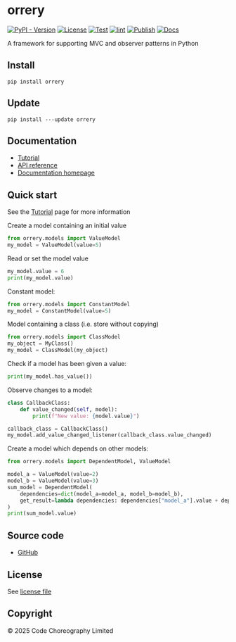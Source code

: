 # orrery

[![PyPI - Version](https://img.shields.io/pypi/v/orrery)](https://pypi.org/project/orrery/)
[![License](https://img.shields.io/github/license/CodeChoreography/orrery)](https://github.com/CodeChoreography/orrery/blob/main/LICENSE)
[![Test](https://github.com/CodeChoreography/orrery/actions/workflows/test.yml/badge.svg)](https://github.com/CodeChoreography/orrery/actions/workflows/test.yml)
[![lint](https://github.com/CodeChoreography/orrery/actions/workflows/lint.yml/badge.svg)](https://github.com/CodeChoreography/orrery/actions/workflows/lint.yml)
[![Publish](https://github.com/CodeChoreography/orrery/actions/workflows/publish.yml/badge.svg)](https://github.com/CodeChoreography/orrery/actions/workflows/publish.yml)
[![Docs](https://github.com/CodeChoreography/orrery/actions/workflows/docs.yml/badge.svg)](https://github.com/CodeChoreography/orrery/actions/workflows/docs.yml)

A framework for supporting MVC and observer patterns in Python

## Install
```console
pip install orrery
```

## Update
```console
pip install ---update orrery
```

## Documentation

- [Tutorial](https://codechoreography.github.io/orrery/tutorial.html)
- [API reference](https://codechoreography.github.io/orrery/_autosummary/pyreporting.html)
- [Documentation homepage](https://CodeChoreography.github.io/orrery)

## Quick start

See the [Tutorial](https://codechoreography.github.io/pyreporting/tutorial.html) page for more information 

Create a model containing an initial value
```python
from orrery.models import ValueModel
my_model = ValueModel(value=5)
```

Read or set the model value
```python
my_model.value = 6
print(my_model.value)
```

Constant model:
```python
from orrery.models import ConstantModel
my_model = ConstantModel(value=5)
```

Model containing a class (i.e. store without copying)

```python
from orrery.models import ClassModel
my_object = MyClass()
my_model = ClassModel(my_object)
```

Check if a model has been given a value:
```python
print(my_model.has_value())
```

Observe changes to a model:
```python
class CallbackClass:
    def value_changed(self, model):
        print(f"New value: {model.value}")

callback_class = CallbackClass()
my_model.add_value_changed_listener(callback_class.value_changed)
```

Create a model which depends on other models:
```python
from orrery.models import DependentModel, ValueModel

model_a = ValueModel(value=2)
model_b = ValueModel(value=3)
sum_model = DependentModel(
    dependencies=dict(model_a=model_a, model_b=model_b), 
    get_result=lambda dependencies: dependencies["model_a"].value + dependencies["model_b"].value
)
print(sum_model.value)
```

## Source code
- [GitHub](https://github.com/CodeChoreography/orrery)

## License

See [license file](https://github.com/CodeChoreography/orrery/blob/main/LICENSE)

## Copyright

&copy; 2025 Code Choreography Limited
